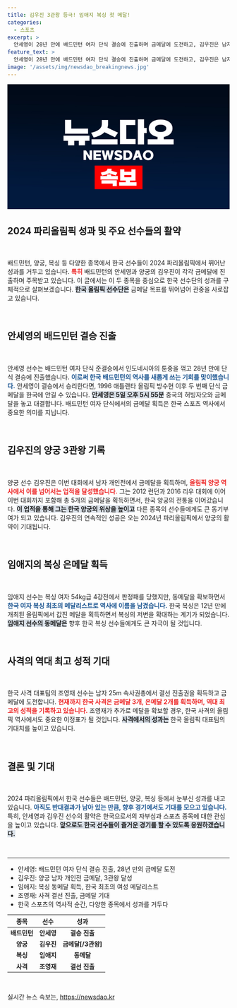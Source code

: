 ```yaml
---
title: 김우진 3관왕 등극! 임애지 복싱 첫 메달!
categories:
  - 스포츠
excerpt: >
  안세영이 28년 만에 배드민턴 여자 단식 결승에 진출하며 금메달에 도전하고, 김우진은 남자 양궁에서 3관왕을 달성! 한국 선수단은 금메달 10개로 역대 두 자릿수 메달을 기록하며 최강의 위상을 드러냈다. 추가 메달의 기대감이 상승하는 가운데, 사격의 조영재도 결선 진출로 메달 수확을 노린다!
feature_text: >
  안세영이 28년 만에 배드민턴 여자 단식 결승에 진출하며 금메달에 도전하고, 김우진은 남자 양궁에서 3관왕을 달성! 한국 선수단은 금메달 10개로 역대 두 자릿수 메달을 기록하며 최강의 위상을 드러냈다. 추가 메달의 기대감이 상승하는 가운데, 사격의 조영재도 결선 진출로 메달 수확을 노린다!
image: '/assets/img/newsdao_breakingnews.jpg'
---
```


<p><img src="/assets/img/newsdao_breakingnews.jpg" alt="cryptoinkorea 속보" /></p>

<h2 data-ke-size="size26">2024 파리올림픽 성과 및 주요 선수들의 활약</h2>

<p data-ke-size="size16">&nbsp;</p>

<p>배드민턴, 양궁, 복싱 등 다양한 종목에서 한국 선수들이 2024 파리올림픽에서 뛰어난 성과를 거두고 있습니다. <b><span style="color: #ee2323;">특히</span></b> 배드민턴의 안세영과 양궁의 김우진이 각각 금메달에 진출하며 주목받고 있습니다. 이 글에서는 이 두 종목을 중심으로 한국 선수단의 성과를 구체적으로 살펴보겠습니다. <b><span style="background-color: #21538527;">한국 올림픽 선수단은</span></b> 금메달 목표를 뛰어넘어 관중을 사로잡고 있습니다. </p>

<p data-ke-size="size16">&nbsp;</p>

<h2 data-ke-size="size26">안세영의 배드민턴 결승 진출</h2>

<p data-ke-size="size16">&nbsp;</p>

<p>안세영 선수는 배드민턴 여자 단식 준결승에서 인도네시아의 툰중을 꺾고 28년 만에 단식 결승에 진출했습니다. <b><span style="color: #1a5490;">이로써 한국 배드민턴의 역사를 새롭게 쓰는 기회를 맞이했습니다.</span></b> 안세영이 결승에서 승리한다면, 1996 애틀랜타 올림픽 방수현 이후 두 번째 단식 금메달을 한국에 안길 수 있습니다. <b><span style="background-color: #21538527;">안세영은 5일 오후 5시 55분</span></b> 중국의 허빙자오와 금메달을 놓고 대결합니다. 배드민턴 여자 단식에서의 금메달 획득은 한국 스포츠 역사에서 중요한 의미를 지닙니다. </p>

<p data-ke-size="size16">&nbsp;</p>

<h2 data-ke-size="size26">김우진의 양궁 3관왕 기록</h2>

<p data-ke-size="size16">&nbsp;</p>

<p>양궁 선수 김우진은 이번 대회에서 남자 개인전에서 금메달을 획득하며, <b><span style="color: #ee2323;">올림픽 양궁 역사에서 이를 넘어서는 업적을 달성했습니다.</span></b> 그는 2012 런던과 2016 리우 대회에 이어 이번 대회까지 포함해 총 5개의 금메달을 획득하면서, 한국 양궁의 전통을 이어갔습니다. <b><span style="background-color: #21538527;">이 업적을 통해 그는 한국 양궁의 위상을 높이고</span></b> 다른 종목의 선수들에게도 큰 동기부여가 되고 있습니다. 김우진의 연속적인 성공은 오는 2024년 파리올림픽에서 양궁의 활약이 기대됩니다. </p>

<p data-ke-size="size16">&nbsp;</p>

<h2 data-ke-size="size26">임애지의 복싱 은메달 획득</h2>

<p data-ke-size="size16">&nbsp;</p>

<p>임애지 선수는 복싱 여자 54kg급 4강전에서 판정패를 당했지만, 동메달을 확보하면서 <b><span style="color: #1a5490;">한국 여자 복싱 최초의 메달리스트로 역사에 이름을 남겼습니다.</span></b> 한국 복싱은 12년 만에 개최된 올림픽에서 값진 메달을 획득하면서 복싱의 저변을 확대하는 계기가 되었습니다. <b><span style="background-color: #21538527;">임애지 선수의 동메달은</span></b> 향후 한국 복싱 선수들에게도 큰 자극이 될 것입니다. </p>

<p data-ke-size="size16">&nbsp;</p>

<h2 data-ke-size="size26">사격의 역대 최고 성적 기대</h2>

<p data-ke-size="size16">&nbsp;</p>

<p>한국 사격 대표팀의 조영재 선수는 남자 25m 속사권총에서 결선 진출권을 획득하고 금메달에 도전합니다. <b><span style="color: #ee2323;">현재까지 한국 사격은 금메달 3개, 은메달 2개를 획득하며, 역대 최고의 성적을 기록하고 있습니다.</span></b> 조영재가 추가로 메달을 확보할 경우, 한국 사격의 올림픽 역사에서도 중요한 이정표가 될 것입니다. <b><span style="background-color: #21538527;">사격에서의 성과는</span></b> 한국 올림픽 대표팀의 기대치를 높이고 있습니다. </p>

<p data-ke-size="size16">&nbsp;</p>

<h2 data-ke-size="size26">결론 및 기대</h2>

<p data-ke-size="size16">&nbsp;</p>

<p>2024 파리올림픽에서 한국 선수들은 배드민턴, 양궁, 복싱 등에서 눈부신 성과를 내고 있습니다. <b><span style="color: #1a5490;">아직도 반대결과가 남아 있는 만큼, 향후 경기에서도 기대를 모으고 있습니다.</span></b> 특히, 안세영과 김우진 선수의 활약은 한국으로서의 자부심과 스포츠 종목에 대한 관심을 높이고 있습니다. <b><span style="background-color: #21538527;">앞으로도 한국 선수들이 즐거운 경기를 할 수 있도록 응원하겠습니다.</span></b> </p>

<p data-ke-size="size16">&nbsp;</p>

<hr />

<ul>
  <li>안세영: 배드민턴 여자 단식 결승 진출, 28년 만의 금메달 도전</li>
  <li>김우진: 양궁 남자 개인전 금메달, 3관왕 달성</li>
  <li>임애지: 복싱 동메달 획득, 한국 최초의 여성 메달리스트</li>
  <li>조영재: 사격 결선 진출, 금메달 기대</li>
  <li>한국 스포츠의 역사적 순간, 다양한 종목에서 성과를 거두다</li>
</ul> 

<table>
  <thead>
    <tr>
      <th style="text-align: center;"><b>종목</b></th>
      <th style="text-align: center;"><b>선수</b></th>
      <th style="text-align: center;"><b>성과</b></th>
    </tr>
  </thead>
  <tbody>
    <tr>
      <td style="text-align: center; height: 17px;"><b>배드민턴</b></td>
      <td style="text-align: center; height: 17px;"><b>안세영</b></td>
      <td style="text-align: center; height: 17px;"><b>결승 진출</b></td>
    </tr>
    <tr>
      <td style="text-align: center; height: 17px;"><b>양궁</b></td>
      <td style="text-align: center; height: 17px;"><b>김우진</b></td>
      <td style="text-align: center; height: 17px;"><b>금메달[/3관왕]</b></td>
    </tr>
    <tr>
      <td style="text-align: center; height: 17px;"><b>복싱</b></td>
      <td style="text-align: center; height: 17px;"><b>임애지</b></td>
      <td style="text-align: center; height: 17px;"><b>동메달</b></td>
    </tr>
    <tr>
      <td style="text-align: center; height: 17px;"><b>사격</b></td>
      <td style="text-align: center; height: 17px;"><b>조영재</b></td>
      <td style="text-align: center; height: 17px;"><b>결선 진출</b></td>
    </tr>
  </tbody>
</table>

<p data-ke-size="size16">&nbsp;</p>
실시간 뉴스 속보는, <a href="https://newsdao.kr" rel="dofollow">https://newsdao.kr</a>


